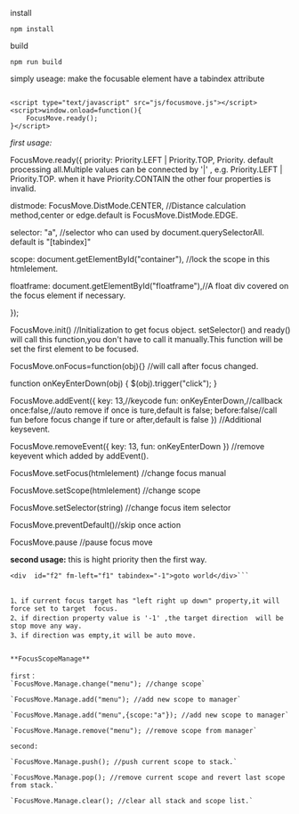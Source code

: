 install

`npm install`

build

`npm run build`
 

 simply useage:
 make the focusable element have a tabindex attribute 
 
 ```
 
 <script type="text/javascript" src="js/focusmove.js"></script>
 <script>window.onload=function(){
     FocusMove.ready();
 }</script>
 
 ```
 

*first usage:*

FocusMove.ready({
priority: Priority.LEFT | Priority.TOP, Priority. default processing all.Multiple values can be connected by '|' , e.g. Priority.LEFT | Priority.TOP. when it have Priority.CONTAIN  the other four properties is invalid.

distmode: FocusMove.DistMode.CENTER, //Distance calculation method,center or edge.default is FocusMove.DistMode.EDGE.

selector: "a", //selector who can used by document.querySelectorAll. default is "[tabindex]"

scope: document.getElementById("container"), //lock the scope in this htmlelement.

floatframe: document.getElementById("floatframe"),//A float div covered on the focus element if necessary.

}); 

FocusMove.init() //Initialization to get focus object. setSelector() and ready() will call this function,you don't have to call it manually.This function will be set the first element to be focused.

FocusMove.onFocus=function(obj){} //will call after focus changed.

function onKeyEnterDown(obj) {
    $(obj).trigger("click");
}

FocusMove.addEvent({
key: 13,//keycode
fun: onKeyEnterDown,//callback
once:false,//auto remove if once is ture,default is false;
before:false//call fun before focus change if ture or after,default is false
}) //Additional keysevent.

FocusMove.removeEvent({
key: 13,
fun: onKeyEnterDown
}) //remove keyevent which added by addEvent().

FocusMove.setFocus(htmlelement)  //change focus manual

FocusMove.setScope(htmlelement) //change scope

FocusMove.setSelector(string) //change focus item selector 

FocusMove.preventDefault()//skip once action

FocusMove.pause //pause focus move

 
**second usage:**
this  is  hight priority then the first way.

```<div  id="f1" fm-right="f2" tabindex="-1">goto world</div>
<div  id="f2" fm-left="f1" tabindex="-1">goto world</div>```


1、if current focus target has "left right up down" property,it will force set to target  focus.
2、if direction property value is '-1' ,the target direction  will be stop move any way.
3、if direction was empty,it will be auto move.


**FocusScopeManage**

first：
`FocusMove.Manage.change("menu"); //change scope`

`FocusMove.Manage.add("menu"); //add new scope to manager`

`FocusMove.Manage.add("menu",{scope:"a"}); //add new scope to manager`

`FocusMove.Manage.remove("menu"); //remove scope from manager`

second:

`FocusMove.Manage.push(); //push current scope to stack.`

`FocusMove.Manage.pop(); //remove current scope and revert last scope from stack.`

`FocusMove.Manage.clear(); //clear all stack and scope list.`

